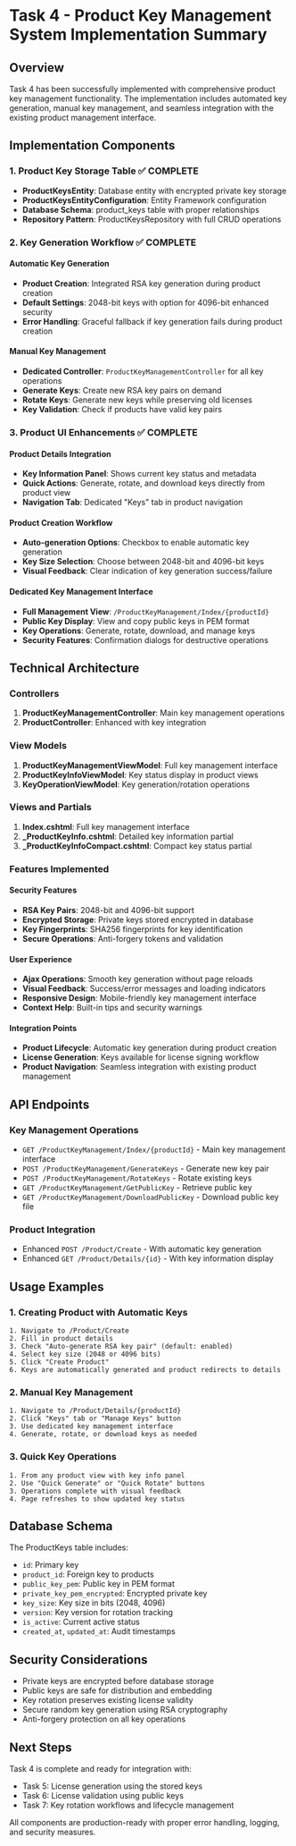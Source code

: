# Task 4 - Product Key Management System Implementation Summary

## Overview
Task 4 has been successfully implemented with comprehensive product key management functionality. The implementation includes automated key generation, manual key management, and seamless integration with the existing product management interface.

## Implementation Components

### 1. Product Key Storage Table ✅ **COMPLETE**
- **ProductKeysEntity**: Database entity with encrypted private key storage
- **ProductKeysEntityConfiguration**: Entity Framework configuration
- **Database Schema**: product_keys table with proper relationships
- **Repository Pattern**: ProductKeysRepository with full CRUD operations

### 2. Key Generation Workflow ✅ **COMPLETE**

#### Automatic Key Generation
- **Product Creation**: Integrated RSA key generation during product creation
- **Default Settings**: 2048-bit keys with option for 4096-bit enhanced security
- **Error Handling**: Graceful fallback if key generation fails during product creation

#### Manual Key Management
- **Dedicated Controller**: `ProductKeyManagementController` for all key operations
- **Generate Keys**: Create new RSA key pairs on demand
- **Rotate Keys**: Generate new keys while preserving old licenses
- **Key Validation**: Check if products have valid key pairs

### 3. Product UI Enhancements ✅ **COMPLETE**

#### Product Details Integration
- **Key Information Panel**: Shows current key status and metadata
- **Quick Actions**: Generate, rotate, and download keys directly from product view
- **Navigation Tab**: Dedicated "Keys" tab in product navigation

#### Product Creation Workflow
- **Auto-generation Options**: Checkbox to enable automatic key generation
- **Key Size Selection**: Choose between 2048-bit and 4096-bit keys
- **Visual Feedback**: Clear indication of key generation success/failure

#### Dedicated Key Management Interface
- **Full Management View**: `/ProductKeyManagement/Index/{productId}`
- **Public Key Display**: View and copy public keys in PEM format
- **Key Operations**: Generate, rotate, download, and manage keys
- **Security Features**: Confirmation dialogs for destructive operations

## Technical Architecture

### Controllers
1. **ProductKeyManagementController**: Main key management operations
2. **ProductController**: Enhanced with key integration

### View Models
1. **ProductKeyManagementViewModel**: Full key management interface
2. **ProductKeyInfoViewModel**: Key status display in product views
3. **KeyOperationViewModel**: Key generation/rotation operations

### Views and Partials
1. **Index.cshtml**: Full key management interface
2. **_ProductKeyInfo.cshtml**: Detailed key information partial
3. **_ProductKeyInfoCompact.cshtml**: Compact key status partial

### Features Implemented

#### Security Features
- **RSA Key Pairs**: 2048-bit and 4096-bit support
- **Encrypted Storage**: Private keys stored encrypted in database
- **Key Fingerprints**: SHA256 fingerprints for key identification
- **Secure Operations**: Anti-forgery tokens and validation

#### User Experience
- **Ajax Operations**: Smooth key generation without page reloads
- **Visual Feedback**: Success/error messages and loading indicators
- **Responsive Design**: Mobile-friendly key management interface
- **Context Help**: Built-in tips and security warnings

#### Integration Points
- **Product Lifecycle**: Automatic key generation during product creation
- **License Generation**: Keys available for license signing workflow
- **Product Navigation**: Seamless integration with existing product management

## API Endpoints

### Key Management Operations
- `GET /ProductKeyManagement/Index/{productId}` - Main key management interface
- `POST /ProductKeyManagement/GenerateKeys` - Generate new key pair
- `POST /ProductKeyManagement/RotateKeys` - Rotate existing keys
- `GET /ProductKeyManagement/GetPublicKey` - Retrieve public key
- `GET /ProductKeyManagement/DownloadPublicKey` - Download public key file

### Product Integration
- Enhanced `POST /Product/Create` - With automatic key generation
- Enhanced `GET /Product/Details/{id}` - With key information display

## Usage Examples

### 1. Creating Product with Automatic Keys
```
1. Navigate to /Product/Create
2. Fill in product details
3. Check "Auto-generate RSA key pair" (default: enabled)
4. Select key size (2048 or 4096 bits)
5. Click "Create Product"
6. Keys are automatically generated and product redirects to details
```

### 2. Manual Key Management
```
1. Navigate to /Product/Details/{productId}
2. Click "Keys" tab or "Manage Keys" button
3. Use dedicated key management interface
4. Generate, rotate, or download keys as needed
```

### 3. Quick Key Operations
```
1. From any product view with key info panel
2. Use "Quick Generate" or "Quick Rotate" buttons
3. Operations complete with visual feedback
4. Page refreshes to show updated key status
```

## Database Schema
The ProductKeys table includes:
- `id`: Primary key
- `product_id`: Foreign key to products
- `public_key_pem`: Public key in PEM format
- `private_key_pem_encrypted`: Encrypted private key
- `key_size`: Key size in bits (2048, 4096)
- `version`: Key version for rotation tracking
- `is_active`: Current active status
- `created_at`, `updated_at`: Audit timestamps

## Security Considerations
- Private keys are encrypted before database storage
- Public keys are safe for distribution and embedding
- Key rotation preserves existing license validity
- Secure random key generation using RSA cryptography
- Anti-forgery protection on all key operations

## Next Steps
Task 4 is complete and ready for integration with:
- Task 5: License generation using the stored keys
- Task 6: License validation using public keys
- Task 7: Key rotation workflows and lifecycle management

All components are production-ready with proper error handling, logging, and security measures.
